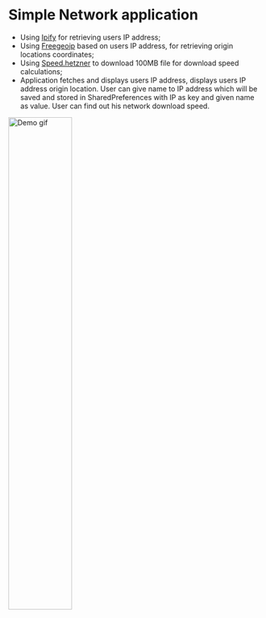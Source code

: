 # Simple Network application

* Using [Ipify](https://api.ipify.org) for retrieving users IP address;
* Using [Freegeoip](https://freegeoip.net) based on users IP address, for retrieving origin locations coordinates;
* Using [Speed.hetzner](https://speed.hetzner.de) to download 100MB file for download speed calculations;
* Application fetches and displays users IP address, displays users IP address origin location. User can give name to IP address which will be saved and stored in SharedPreferences with IP as key and given name as value. User can find out his network download speed.

<img alt="Demo gif" src="https://github.com/esesmuedgars/network-information-application/blob/gif/demo.gif" width="50%" />
